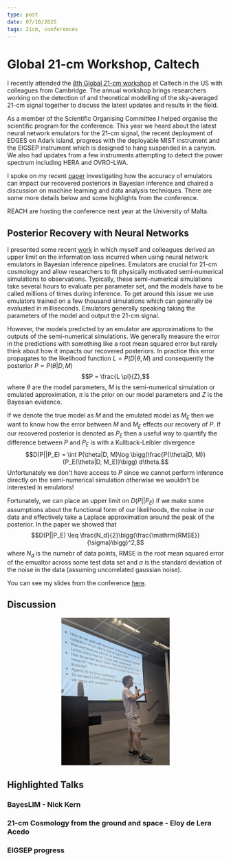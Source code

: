 ```yaml
---
type: post
date: 07/10/2025
tags: 21cm, conferences
---
```


# Global 21-cm Workshop, Caltech

I recently attended the [8th Global 21-cm workshop](https://sites.google.com/asu.edu/8g21cmworkshop) at Caltech in the US with colleagues from Cambridge. The annual workshop brings researchers working on the detection of and theoretical modelling of the sky-averaged 21-cm signal together to discuss the latest updates and results in the field. 

As a member of the Scientific Organising Committee I helped organise the scientific program for the conference. This year we heard about the latest neural network emulators for the 21-cm signal, the recent deployment of EDGES on Adark island, progress with the deployable MIST instrument and the EIGSEP instrument which is designed to hang suspended in a canyon. We also had updates from a few instruments attempting to detect the power spectrum including HERA and OVRO-LWA.

I spoke on my recent [paper](https://arxiv.org/abs/2503.13263) investigating how the accuracy of emulators can impact our recovered posteriors in Bayesian inference and chaired a discussion on machine learning and data analysis techniques. There are some more details below and some highlights from the conference.

REACH are hosting the conference next year at the University of Malta.

## Posterior Recovery with Neural Networks

I presented some recent [work](https://arxiv.org/abs/2503.13263) in which myself and colleagues derived an upper limit on the information loss incurred when using neural network emulators in Bayesian inference pipelines. Emulators are crucial for 21-cm cosmology and allow researchers to fit physically motivated semi-numerical simulations to observations. Typically, these semi-numerical simulations take several hours to evaluate per parameter set, and the models have to be called millions of times during inference. To get around this issue we use emulators trained on a few thousand simulations which can generally be evaluated in milliseconds. Emulators generally speaking taking the parameters of the model and output the 21-cm signal.

However, the models predicted by an emulator are approximations to the outputs of the semi-numerical simulations. We generally measure the error in the predictions with something like a root mean squared error but rarely think about how it impacts our recovered posteriors. In practice this error propagates to the likelihood function $L = P(D|\theta, M)$ and consequently the posterior $P = P(\theta| D, M)$
$$P = \frac{L \pi}{Z},$$
where $\theta$ are the model parameters, $M$ is the semi-numerical simulation or emulated approximation, $\pi$ is the prior on our model parameters and $Z$ is the Bayesian evidence. 

If we denote the true model as $M$ and the emulated model as $M_E$ then we want to know how the error between $M$ and $M_E$ effects our recovery of $P$. If our recovered posterior is denoted as $P_E$ then a useful way to quantify the difference between $P$ and $P_E$ is with a Kullback-Leibler divergence 
$$D(P||P_E) = \int P(\theta|D, M)\log \bigg(\frac{P(\theta|D, M)}{P_E(\theta|D, M_E)}\bigg) d\theta.$$
Unfortunately we don't have access to $P$ since we cannot perform inference directly on the semi-numerical simulation otherwise we wouldn't be interested in emulators!

Fortunately, we can place an upper limit on $D(P||P_E)$ if we make some assumptions about the functional form of our likelihoods, the noise in our data and effectively take a Laplace approximation around the peak of the posterior. In the paper we showed that
$$D(P||P_E) \leq \frac{N_d}{2}\bigg(\frac{\mathrm{RMSE}}{\sigma}\bigg)^2,$$
where $N_d$ is the numebr of data points, RMSE is the root mean squared error of the emualtor across some test data set and $\sigma$ is the standard deviation of the noise in the data (assuming uncorrelated gaussian noise).

You can see my slides from the conference [here](https://github.com/htjb/Talks/blob/master/Talks/global-workshop-2025/bevins-posterior-recovery.pdf).

## Discussion

<center><img src="./posts/images/global_workshop.png" alt-text="Leading the discussion  session" width="50%"></center>

## Highlighted Talks

### BayesLIM - Nick Kern

### 21-cm Cosmology from the ground and space - Eloy de Lera Acedo

### EIGSEP progress